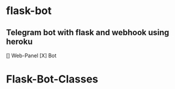 # flask-bot
## Telegram bot with flask and webhook using heroku

[] Web-Panel
[X] Bot

# Flask-Bot-Classes
